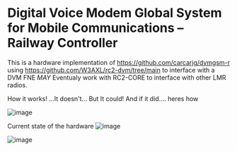 # Digital Voice Modem Global System for Mobile Communications – Railway Controller

This is a hardware implementation of https://github.com/carcarjg/dvmgsm-r using https://github.com/W3AXL/rc2-dvm/tree/main to interface with a DVM FNE *MAY* Eventualy work with RC2-CORE to interface with other LMR radios.

How it works!
...It doesn't... But It could!
And if it did.... heres how

![image](https://github.com/user-attachments/assets/2112d12f-37d7-400a-920b-38a0ab716a73)


Current state of the hardware
![image](https://github.com/user-attachments/assets/67b218a0-e9f0-4c4a-88ad-ef0921d2e719)

![image](https://github.com/user-attachments/assets/f8ff6ae2-8085-4ac4-873d-9ef3c4701db8)

